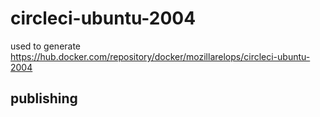 # circleci-ubuntu-2004

used to generate https://hub.docker.com/repository/docker/mozillarelops/circleci-ubuntu-2004

## publishing

```


```
